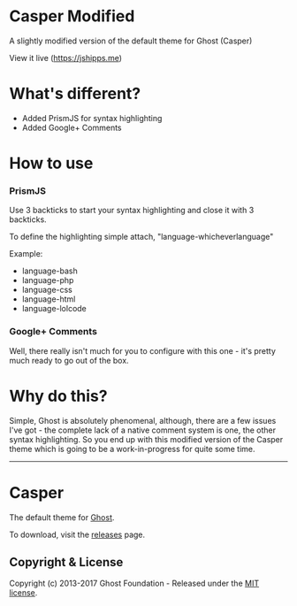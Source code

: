 # Casper Modified

A slightly modified version of the default theme for Ghost (Casper)

View it live (https://jshipps.me)

# What's different?

* Added PrismJS for syntax highlighting
* Added Google+ Comments

# How to use

### PrismJS

Use 3 backticks to start your syntax highlighting and close it with 3 backticks.

To define the highlighting simple attach, "language-whicheverlanguage"

Example:

* language-bash
* language-php
* language-css
* language-html
* language-lolcode

### Google+ Comments

Well, there really isn't much for you to configure with this one - it's pretty much ready to go out of the box.

# Why do this?

Simple, Ghost is absolutely phenomenal, although, there are a few issues I've got - the complete lack of a native comment system is one, the other syntax highlighting. So you end up with this modified version of the Casper theme which is going to be a work-in-progress for quite some time.
___
# Casper

The default theme for [Ghost](http://github.com/tryghost/ghost/).

To download, visit the [releases](https://github.com/TryGhost/Casper/releases) page.

## Copyright & License

Copyright (c) 2013-2017 Ghost Foundation - Released under the [MIT license](LICENSE).

